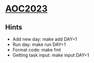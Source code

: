 # [AOC2023](https://adventofcode.com/2023)

## Hints
- Add new day:   make add DAY=1
- Run day:       make run DAY=1
- Format code:   make fmt
- Getting task input: make input DAY=1
